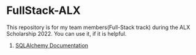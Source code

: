 # FullStack-ALX
This repository is for my team members(Full-Stack track) during the ALX Scholarship 2022. You can use it, if it is helpful.

1. [SQLAlchemy Documentation](https://docs.sqlalchemy.org/en/14/orm/query.html)

